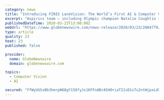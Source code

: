 ```yaml
---
category: news
title: "Introducing FINIS LaneVision: The World’s First AI & Computer Vision Swim Training Technology"
excerpt: "Aspiricx team – including Olympic champion Natalie Coughlin – makes the world’s most advanced training technology available to swimmers of all levels"
publishedDateTime: 2020-03-23T13:00:00Z
webUrl: "https://www.globenewswire.com/news-release/2020/03/23/2004779/0/en/Introducing-FINIS-LaneVision-The-World-s-First-AI-Computer-Vision-Swim-Training-Technology.html"
type: article
quality: 23
heat: 23
published: false

provider:
  name: GlobeNewswire
  domain: globenewswire.com

topics:
  - Computer Vision
  - AI

secured: "FfWyUUSxBb3hmrpN68gY158fyJs1KFFnABrA5HO+iaTI2sD1sTu2ntWjpxLdX+TYPzBZhk9hYTbmPgPUTyRT830v8fbdYn22oiSWDqcLCGTt8T4qRWuVWC/a/dj+cuUdduah9RRNWf7CdIHCT9hKhc2oJKCsxEFyp+vfbnUKQXew9ft/3i1qZJJ+iTWTIyRkw8iVzMUtqbycqLgHQSiqzbOnR5IU8k8nSvUjz9l77MQ1FM9uHpJUlTKOUwcBCMFcjl1bZAXamdzxefN6fKyE9Rsq8B6+b2edaywvhvF3+GF1zDERv2muLq64iHIvGNhc;APCVJldhjFk+1jMVIYeRxA=="
---
```


